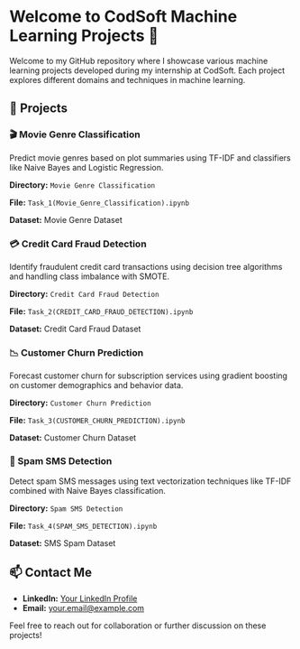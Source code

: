 # Welcome to CodSoft Machine Learning Projects 🚀

Welcome to my GitHub repository where I showcase various machine learning projects developed during my internship at CodSoft. Each project explores different domains and techniques in machine learning.

## 🌟 Projects

### 🎬 Movie Genre Classification

Predict movie genres based on plot summaries using TF-IDF and classifiers like Naive Bayes and Logistic Regression.

**Directory:** `Movie Genre Classification`

**File:** `Task_1(Movie_Genre_Classification).ipynb`

**Dataset:** Movie Genre Dataset

### 💳 Credit Card Fraud Detection

Identify fraudulent credit card transactions using decision tree algorithms and handling class imbalance with SMOTE.

**Directory:** `Credit Card Fraud Detection`

**File:** `Task_2(CREDIT_CARD_FRAUD_DETECTION).ipynb`

**Dataset:** Credit Card Fraud Dataset

### 📉 Customer Churn Prediction

Forecast customer churn for subscription services using gradient boosting on customer demographics and behavior data.

**Directory:** `Customer Churn Prediction`

**File:** `Task_3(CUSTOMER_CHURN_PREDICTION).ipynb`

**Dataset:** Customer Churn Dataset

### 📱 Spam SMS Detection

Detect spam SMS messages using text vectorization techniques like TF-IDF combined with Naive Bayes classification.

**Directory:** `Spam SMS Detection`

**File:** `Task_4(SPAM_SMS_DETECTION).ipynb`

**Dataset:** SMS Spam Dataset

## 📫 Contact Me

- **LinkedIn:** [Your LinkedIn Profile](https://www.linkedin.com/yourprofile)
- **Email:** your.email@example.com

Feel free to reach out for collaboration or further discussion on these projects!
